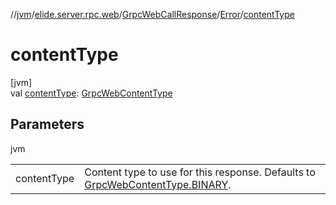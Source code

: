 //[jvm](../../../../index.md)/[elide.server.rpc.web](../../index.md)/[GrpcWebCallResponse](../index.md)/[Error](index.md)/[contentType](content-type.md)

# contentType

[jvm]\
val [contentType](content-type.md): [GrpcWebContentType](../../-grpc-web-content-type/index.md)

## Parameters

jvm

| | |
|---|---|
| contentType | Content type to use for this response. Defaults to [GrpcWebContentType.BINARY](../../-grpc-web-content-type/-b-i-n-a-r-y/index.md). |
